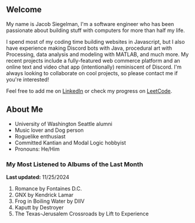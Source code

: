 
## Welcome
My name is Jacob Siegelman, I'm a software engineer who has been passionate about building stuff with computers for more than half my life.

I spend most of my coding time building websites in Javascript, but I also have experience making Discord bots with Java, procedural art with Processing, data analysis and modeling with MATLAB, and much more. My recent projects include a fully-featured web commerce platform and an online text and video chat app (intentionally) reminiscent of Discord. I'm always looking to collaborate on cool projects, so please contact me if you're interested!

Feel free to add me on [LinkedIn](https://www.linkedin.com/in/jacob-siegelman/) or check my progress on [LeetCode](https://leetcode.com/jsiegelman/).

## About Me
- University of Washington Seattle alumni
- Music lover and Dog person
- Roguelike enthusiast
- Committed Kantian and Modal Logic hobbyist
- Pronouns: He/Him

### My Most Listened to Albums of the Last Month
**Last updated:** 11/25/2024 <!-- lfm -->   
1. <!-- lfm -->Romance by Fontaines D.C.  
2. <!-- lfm -->GNX by Kendrick Lamar  
3. <!-- lfm -->Frog in Boiling Water by DIIV  
4. <!-- lfm -->Kaputt by Destroyer  
5. <!-- lfm -->The Texas-Jerusalem Crossroads by Lift to Experience  
